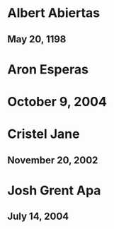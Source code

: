 # Albert Abiertas
## May 20, 1198

# Aron Esperas
# October 9, 2004

# Cristel Jane
## November 20, 2002

# Josh Grent Apa
## July 14, 2004